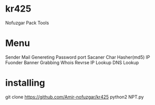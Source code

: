 # kr425
  Nofuzgar Pack Tools

# Menu

Sender Mail
Genereting Password 
port Sacaner
Char Hasher(md5)
IP Fuonder
Banner Grabbing
Whois 
Revrse IP Lookup
DNS Lookup

# installing 
 git clone https://github.com/Amir-nofuzgar/kr425
 python2 NPT.py
 

  
